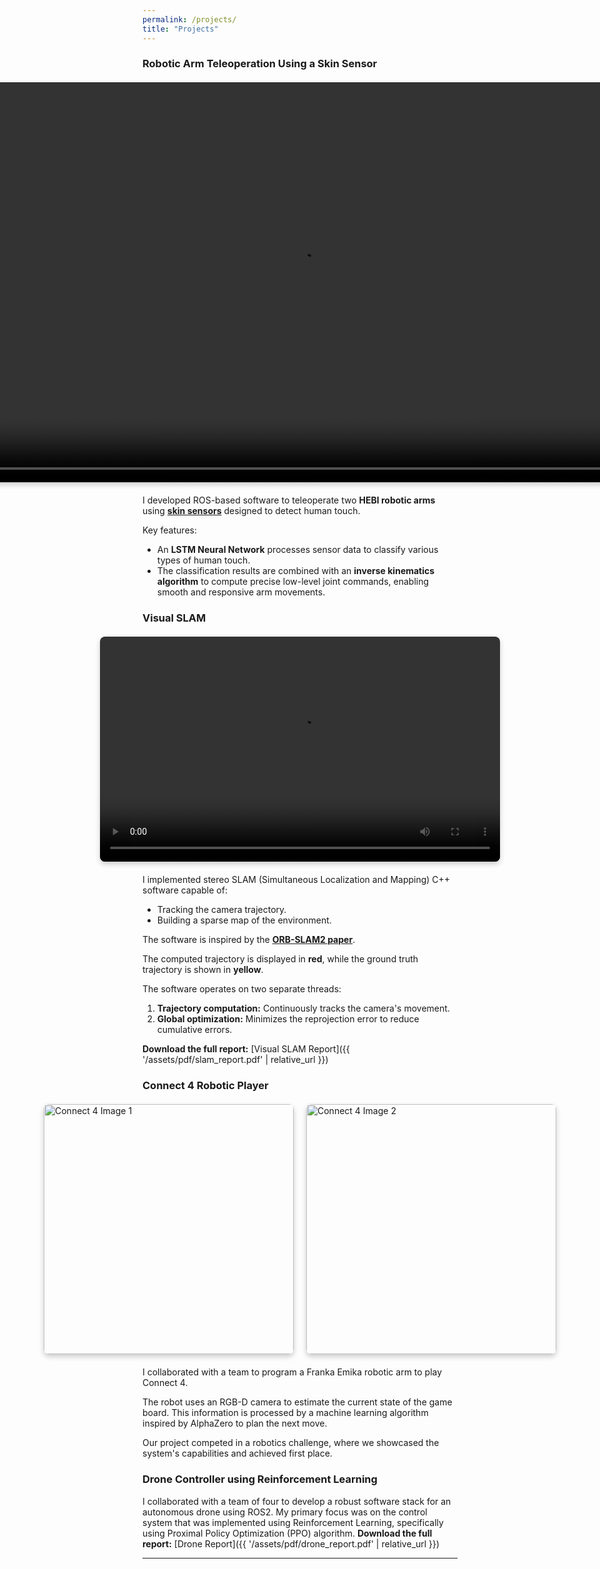 ```yaml
---
permalink: /projects/
title: "Projects"
---
```

### Robotic Arm Teleoperation Using a Skin Sensor

<div style="display: flex; justify-content: center; align-items: center; margin: 20px 0;">
<video width="auto" height="640" controls style="border-radius: 8px; box-shadow: 0 4px 8px rgba(0, 0, 0, 0.2);">
  <source src="{{ '/assets/videos/hebi.mp4' | relative_url }}" type="video/mp4">
  Your browser does not support the video tag.
</video>
</div>

I developed ROS-based software to teleoperate two **HEBI robotic arms** using **[skin sensors](https://intouch-robotics.com/)** designed to detect human touch.

Key features:
- An **LSTM Neural Network** processes sensor data to classify various types of human touch.
- The classification results are combined with an **inverse kinematics algorithm** to compute precise low-level joint commands, enabling smooth and responsive arm movements.

### Visual SLAM

<div style="display: flex; justify-content: center; align-items: center; margin: 20px 0;">
<video width="640" height="360" controls style="border-radius: 8px; box-shadow: 0 4px 8px rgba(0, 0, 0, 0.2);">
  <source src="{{ '/assets/videos/visual_slam.mp4' | relative_url }}" type="video/mp4">
  Your browser does not support the video tag.
</video>
</div>

I implemented stereo SLAM (Simultaneous Localization and Mapping) C++ software capable of:
- Tracking the camera trajectory.
- Building a sparse map of the environment.

The software is inspired by the **[ORB-SLAM2 paper](https://arxiv.org/abs/1610.06475)**.

The computed trajectory is displayed in **red**, while the ground truth trajectory is shown in **yellow**.

The software operates on two separate threads:
1. **Trajectory computation:** Continuously tracks the camera's movement.
2. **Global optimization:** Minimizes the reprojection error to reduce cumulative errors.

**Download the full report:**
[Visual SLAM Report]({{ '/assets/pdf/slam_report.pdf' | relative_url }})

### Connect 4 Robotic Player

<div style="display: flex; justify-content: center; align-items: center; gap: 20px; margin: 20px 0;">
  <img src="{{ '/assets/images/connect-4-1.jpg' | relative_url }}" alt="Connect 4 Image 1" style="height: 400px; width: auto; object-fit: cover; border-radius: 8px; box-shadow: 0 4px 8px rgba(0, 0, 0, 0.2);">
  <img src="{{ '/assets/images/connect-4-2.jpg' | relative_url }}" alt="Connect 4 Image 2" style="height: 400px; width: auto; object-fit: cover; border-radius: 8px; box-shadow: 0 4px 8px rgba(0, 0, 0, 0.2);">
</div>

I collaborated with a team to program a Franka Emika robotic arm to play Connect 4.

The robot uses an RGB-D camera to estimate the current state of the game board. This information is processed by a machine learning algorithm inspired by AlphaZero to plan the next move.

Our project competed in a robotics challenge, where we showcased the system's capabilities and achieved first place.

### Drone Controller using Reinforcement Learning
I collaborated with a team of four to develop a robust software stack for an autonomous drone using ROS2. My primary focus was on the control system that was implemented using Reinforcement Learning, specifically using Proximal Policy Optimization (PPO) algorithm. 
**Download the full report:**
[Drone Report]({{ '/assets/pdf/drone_report.pdf' | relative_url }})

---

